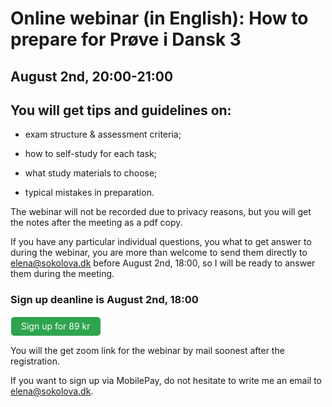 
# Online webinar (in English): How to prepare for Prøve i Dansk 3 

## August 2nd, 20:00-21:00 

## You will get tips and guidelines on:

* exam structure & assessment criteria;

* how to self-study for each task;

* what study materials to choose;

* typical mistakes in preparation. 

The webinar will not be recorded due to privacy reasons, but you will get the notes after the meeting as a pdf copy. 

If you have any particular individual questions, you what to get answer to during the webinar, you are more than welcome to send them directly to elena@sokolova.dk before August 2nd, 18:00, so I will be ready to answer them during the meeting. 


<style>
.btn {
  color: white;
  background-color: #2ea44f;
  border-color: rgba(27,31,35,.1);
  box-shadow: 0 0px 0 rgba(27,31,35,.1),inset 0 1px 0 hsla(0,0%,100%,.03);
  position: relative;
  display: inline-block;
  padding: 5px 16px;
  font-size: 14px
  font-weight: 500;
  line-height: 20px;
  white-space: nowrap;
  vertical-align: middle;
  cursor: pointer;
  border: 1px solid;
  border-radius: 6px;
  text-decoration: none;
}
</style>

### Sign up deanline is August 2nd, 18:00

<a class="btn" href="https://buy.stripe.com/14k5nIfYC7sbbw46ow"> Sign up for 89 kr </a>

You will the get zoom link for the webinar by mail soonest after the registration. 

If you want to sign up via MobilePay, do not hesitate to write me an email to elena@sokolova.dk. 

